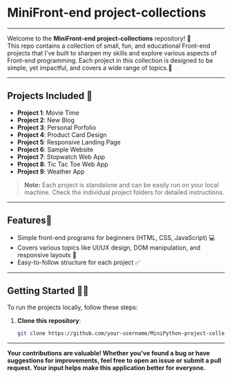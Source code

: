 # MiniFront-end project-collections

---

Welcome to the **MiniFront-end project-collections** repository! 🎉  
This repo contains a collection of small, fun, and educational Front-end projects that I've built to sharpen my skills and explore various aspects of Front-end programming. Each project in this collection is designed to be simple, yet impactful, and covers a wide range of topics.🚀

---

## Projects Included 📂

- **Project 1**: Movie Time 
- **Project 2**: New Blog
- **Project 3**: Personal Porfolio  
- **Project 4**: Product Card Design 
- **Project 5**: Responsive Landing Page
- **Project 6**: Sample Website
- **Project 7**: Stopwatch Web App
- **Project 8**: Tic Tac Toe Web App
- **Project 9**: Weather App

  
> **Note:** Each project is standalone and can be easily run on your local machine. Check the individual project folders for detailed instructions.

---

## Features🌟

- Simple front-end programs for beginners (HTML, CSS, JavaScript) 💻
- Covers various topics like UI/UX design, DOM manipulation, and responsive layouts 📱
- Easy-to-follow structure for each project ✅

---

## Getting Started 🏃‍♂️

To run the projects locally, follow these steps:

1. **Clone this repository**:
   ```bash
   git clone https://github.com/your-username/MiniPython-project-collections.git
   
---

**Your contributions are valuable! Whether you've found a bug or have suggestions for improvements, feel free to open an issue or submit a pull request. Your input helps make this application better for everyone.** 
